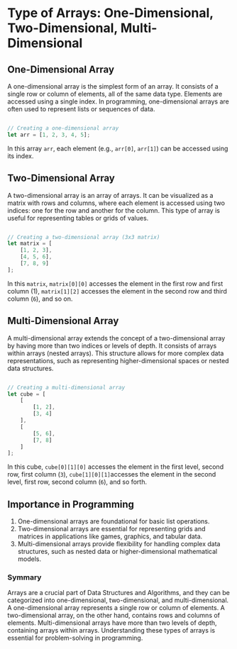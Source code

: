 # Type of Arrays: One-Dimensional, Two-Dimensional, Multi-Dimensional

## One-Dimensional Array

A one-dimensional array is the simplest form of an array. It consists of a single row or column of elements, all of the same data type. Elements are accessed using a single index. In programming, one-dimensional arrays are often used to represent lists or sequences of data.

```Javascript

// Creating a one-dimensional array
let arr = [1, 2, 3, 4, 5];

```
In this array `arr`, each element (e.g., `arr[0]`, `arr[1]`) can be accessed using its index.

## Two-Dimensional Array
A two-dimensional array is an array of arrays. It can be visualized as a matrix with rows and columns, where each element is accessed using two indices: one for the row and another for the column. This type of array is useful for representing tables or grids of values.

```javascript

// Creating a two-dimensional array (3x3 matrix)
let matrix = [
    [1, 2, 3],
    [4, 5, 6],
    [7, 8, 9]
];

```

In this `matrix`, `matrix[0][0]` accesses the element in the first row and first column (1), `matrix[1][2]` accesses the element in the second row and third column (`6`), and so on.


## Multi-Dimensional Array

A multi-dimensional array extends the concept of a two-dimensional array by having more than two indices or levels of depth. It consists of arrays within arrays (nested arrays). This structure allows for more complex data representations, such as representing higher-dimensional spaces or nested data structures.


```javascript

// Creating a multi-dimensional array
let cube = [
    [
        [1, 2],
        [3, 4]
    ],
    [
        [5, 6],
        [7, 8]
    ]
];

```


In this cube, `cube[0][1][0]` accesses the element in the first level, second row, first column (`3`), `cube[1][0][1]`accesses the element in the second level, first row, second column (`6`), and so forth.


## Importance in Programming

1. One-dimensional arrays are foundational for basic list operations.
2. Two-dimensional arrays are essential for representing grids and matrices in applications like games, graphics, and tabular data.
3. Multi-dimensional arrays provide flexibility for handling complex data structures, such as nested data or higher-dimensional mathematical models.


### Symmary 
Arrays are a crucial part of Data Structures and Algorithms, and they can be categorized into one-dimensional, two-dimensional, and multi-dimensional. A one-dimensional array represents a single row or column of elements. A two-dimensional array, on the other hand, contains rows and columns of elements. Multi-dimensional arrays have more than two levels of depth, containing arrays within arrays. Understanding these types of arrays is essential for problem-solving in programming.
